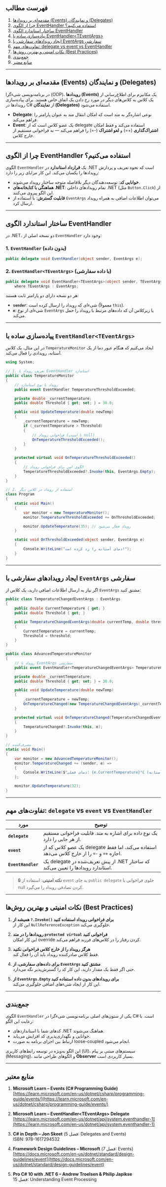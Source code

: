 ﻿
## فهرست مطالب

1. [مقدمه‌ای بر رویدادها (Events) و نمایندگان (Delegates)](#%D9%85%D9%82%D8%AF%D9%85%D9%87%E2%80%8C%D8%A7%DB%8C-%D8%A8%D8%B1-%D8%B1%D9%88%DB%8C%D8%AF%D8%A7%D8%AF%D9%87%D8%A7-events-%D9%88-%D9%86%D9%85%D8%A7%DB%8C%D9%86%D8%AF%DA%AF%D8%A7%D9%86-delegates)
2. [چرا از الگوی EventHandler استفاده می‌کنیم؟](#%DA%86%D8%B1%D8%A7-%D8%A7%D8%B2-%D8%A7%D9%84%DA%AF%D9%88%DB%8C-eventhandler-%D8%A7%D8%B3%D8%AA%D9%81%D8%A7%D8%AF%D9%87-%D9%85%DB%8C%E2%80%8C%DA%A9%D9%86%DB%8C%D9%85)
3. [ساختار استاندارد الگوی EventHandler](#ساختار-استاندارد-الگوی-eventhandler)
4. [پیاده‌سازی ساده با EventHandler\<TEventArgs>](#%D9%BE%DB%8C%D8%A7%D8%AF%D9%87%E2%80%8C%D8%B3%D8%A7%D8%B2%DB%8C-%D8%B3%D8%A7%D8%AF%D9%87-%D8%A8%D8%A7-eventhandlerteventargs)
5. [ایجاد رویدادهای سفارشی با EventArgs سفارشی](#ایجاد-رویدادهای-سفارشی-با-eventargs-سفارشی)
6. [تفاوت‌های مهم: delegate vs event vs EventHandler](#تفاوت‌های-مهم-delegate-vs-event-vs-eventhandler)
7. [نکات امنیتی و بهترین روش‌ها (Best Practices)](#نکات-امنیتی-و-بهترین-روش‌ها-best-practices)
8. [جمع‌بندی](#جمع‌بندی)
9. [منابع معتبر](#منابع-معتبر)

---

## مقدمه‌ای بر رویدادها (Events) و نمایندگان (Delegates)

در برنامه‌نویسی شیءگرا (OOP)، **رویدادها (Events)** یک مکانیزم برای اطلاع‌رسانی از یک کلاس به کلاس‌های دیگر در مورد رخ دادن یک اتفاق خاص هستند. برای پیاده‌سازی رویدادها در C# از **نمایندگان (Delegates)** استفاده می‌شود.

- **Delegate**: نوعی اشاره‌گر به متد است که امکان انتقال متد به عنوان پارامتر را فراهم می‌کند.
- **Event**: یک عضو کلاس است که از delegate استفاده می‌کند و فقط امکان **اشتراک‌گذاری** (+=) و **لغو اشتراک** (-=) را فراهم می‌کند — نه فراخوانی مستقیم از خارج کلاس.

---

## چرا از الگوی EventHandler استفاده می‌کنیم؟

الگوی `EventHandler` یک **قرارداد استاندارد** در .NET است که نحوه تعریف و پردازش رویدادها را یکسان می‌کند. این کار مزایای زیر را دارد:

- **خوانایی کد**: توسعه‌دهندگان دیگر بلافاصله متوجه ساختار رویداد می‌شوند.
- **هماهنگی با کتابخانه‌های .NET**: تمام رویدادهای داخلی .NET (مثل `Button.Click`) از این الگو پیروی می‌کنند.
- **قابلیت گسترش**: با استفاده از `EventArgs` می‌توان اطلاعات اضافی به همراه رویداد ارسال کرد.

---

## ساختار استاندارد الگوی EventHandler

در .NET، دو نسخه اصلی از `EventHandler` وجود دارد:

### 1. `EventHandler` (بدون داده)
```csharp
public delegate void EventHandler(object sender, EventArgs e);
```

### 2. `EventHandler<TEventArgs>` (با داده سفارشی)
```csharp
public delegate void EventHandler<TEventArgs>(object sender, TEventArgs e)
    where TEventArgs : EventArgs;
```

هر دو نسخه دارای دو پارامتر ثابت هستند:

- **`sender`**: شیء‌ای که رویداد را ارسال کرده است (معمولاً `this`).
- **`e`**: شیء‌ای از نوع `EventArgs` یا زیرکلاس آن که داده‌های مرتبط با رویداد را حمل می‌کند.

---

## پیاده‌سازی ساده با `EventHandler<TEventArgs>`

در این مثال، یک کلاس `TemperatureMonitor` ایجاد می‌کنیم که هنگام عبور دما از یک آستانه، رویدادی را فعال می‌کند.

```csharp
using System;

// 1. تعریف رویداد با EventHandler استاندارد
public class TemperatureMonitor
{
    // رویداد با نوع استاندارد
    public event EventHandler TemperatureThresholdExceeded;

    private double _currentTemperature;
    public double Threshold { get; set; } = 30.0;

    public void UpdateTemperature(double newTemp)
    {
        _currentTemperature = newTemp;
        if (_currentTemperature > Threshold)
        {
            // فراخوانی رویداد (با امنیت null)
            OnTemperatureThresholdExceeded();
        }
    }

    protected virtual void OnTemperatureThresholdExceeded()
    {
        // الگوی امن برای فراخوانی رویداد
        TemperatureThresholdExceeded?.Invoke(this, EventArgs.Empty);
    }
}

// 2. استفاده از رویداد در کلاس دیگر
class Program
{
    static void Main()
    {
        var monitor = new TemperatureMonitor();
        monitor.TemperatureThresholdExceeded += OnThresholdExceeded;

        monitor.UpdateTemperature(35); // رویداد فعال می‌شود
    }

    static void OnThresholdExceeded(object sender, EventArgs e)
    {
        Console.WriteLine("دمای آستانه را رد کرده است!");
    }
}
```

---

## ایجاد رویدادهای سفارشی با `EventArgs` سفارشی

اگر نیاز به ارسال اطلاعات اضافی دارید، یک کلاس از `EventArgs` مشتق کنید:

```csharp
public class TemperatureChangedEventArgs : EventArgs
{
    public double CurrentTemperature { get; }
    public double Threshold { get; }

    public TemperatureChangedEventArgs(double currentTemp, double threshold)
    {
        CurrentTemperature = currentTemp;
        Threshold = threshold;
    }
}

public class AdvancedTemperatureMonitor
{
    // رویداد با EventArgs سفارشی
    public event EventHandler<TemperatureChangedEventArgs> TemperatureChanged;

    private double _currentTemperature;
    public double Threshold { get; set; } = 30.0;

    public void UpdateTemperature(double newTemp)
    {
        _currentTemperature = newTemp;
        OnTemperatureChanged(new TemperatureChangedEventArgs(_currentTemperature, Threshold));
    }

    protected virtual void OnTemperatureChanged(TemperatureChangedEventArgs e)
    {
        TemperatureChanged?.Invoke(this, e);
    }
}

// مصرف‌کننده
static void Main()
{
    var monitor = new AdvancedTemperatureMonitor();
    monitor.TemperatureChanged += (sender, e) =>
    {
        Console.WriteLine($"دمای فعلی: {e.CurrentTemperature}°C (آستانه: {e.Threshold}°C)");
    };

    monitor.UpdateTemperature(32);
}
```

---

## تفاوت‌های مهم: `delegate` vs `event` vs `EventHandler`

| مورد | توضیح |
|------|--------|
| **`delegate`** | یک نوع داده برای اشاره به متد. قابلیت فراخوانی مستقیم از هر جایی را دارد. |
| **`event`** | یک عضو کلاس که از delegate استفاده می‌کند، اما فقط اجازه `+=` و `-=` را از خارج کلاس می‌دهد. |
| **`EventHandler`** | یک delegate از پیش تعریف‌شده در .NET که ساختار استاندارد رویدادها را تعیین می‌کند. |

> 🔒 **نکته امنیتی**: استفاده از `event` به جای `public delegate` جلوی فراخوانی یا null کردن تصادفی رویداد را می‌گیرد.

---

## نکات امنیتی و بهترین روش‌ها (Best Practices)

1. **همیشه از `?.Invoke()` برای فراخوانی رویداد استفاده کنید**  
   این کار از `NullReferenceException` جلوگیری می‌کند.

2. **رویدادها را در متد `protected virtual` فراخوانی کنید**  
   این کار امکان override کردن رفتار را در کلاس‌های فرزند فراهم می‌کند.

3. **هرگز رویداد را از خارج کلاس فراخوانی نکنید**  
   فقط کلاس صادرکننده رویداد باید آن را فعال کند.

4. **برای داده‌های سفارشی، از `EventArgs` مشتق کنید**  
   حتی اگر فقط یک مقدار دارید، این کار کد را گسترش‌پذیر نگه می‌دارد.

5. **از `EventArgs.Empty` برای رویدادهای بدون داده استفاده کنید**  
   این کار از ایجاد شیء‌های اضافی جلوگیری می‌کند.

---

## جمع‌بندی

الگوی `EventHandler` یکی از ستون‌های اصلی برنامه‌نویسی شیءگرا در C# است. با رعایت این الگو:

- کدهای شما با استانداردهای .NET هماهنگ می‌شوند.
- خوانایی و نگهداری‌پذیری کد افزایش می‌یابد.
- ارتباط بین اجزای برنامه به صورت loose-coupled انجام می‌شود.

این الگو به‌ویژه در توسعه رابط‌های کاربری (UI)، سیستم‌های مبتنی بر پیام (Messaging)، و الگوهای طراحی مانند **Observer** بسیار کاربردی است.

---

## منابع معتبر

1. **Microsoft Learn – Events (C# Programming Guide)**  
   [https://learn.microsoft.com/en-us/dotnet/csharp/programming-guide/events/](https://learn.microsoft.com/en-us/dotnet/csharp/programming-guide/events/)

2. **Microsoft Learn – EventHandler\<TEventArgs> Delegate**  
   [https://learn.microsoft.com/en-us/dotnet/api/system.eventhandler-1](https://learn.microsoft.com/en-us/dotnet/api/system.eventhandler-1)

3. **C# in Depth – Jon Skeet** (فصل 5: Delegates and Events)  
   ISBN: 978-1617294532

4. **Framework Design Guidelines – Microsoft** (فصل 7: Events)  
   [https://docs.microsoft.com/en-us/dotnet/standard/design-guidelines/event](https://docs.microsoft.com/en-us/dotnet/standard/design-guidelines/event)

5. **Pro C# 10 with .NET 6 – Andrew Troelsen & Philip Japikse**  
   فصل 15: Understanding Event Processing


